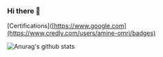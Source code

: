 ### Hi there 👋 
[Certifications]([https://www.google.com](https://www.credly.com/users/amine-omri/badges)

![Anurag's github stats](https://github-readme-stats.vercel.app/api?username=amine-omri&count_private=true&show_icons=true&theme=dark)
<!--
**Amine-OMRI/Amine-omri** is a ✨ _special_ ✨ repository because its `README.md` (this file) appears on your GitHub profile.

Here are some ideas to get you started:

- 🔭 I’m currently working on ...
- 🌱 I’m currently learning ...
- 👯 I’m looking to collaborate on ...
- 🤔 I’m looking for help with ...
- 💬 Ask me about ...
- 📫 How to reach me: ...
- 😄 Pronouns: ...
- ⚡ Fun fact: ...
-->
